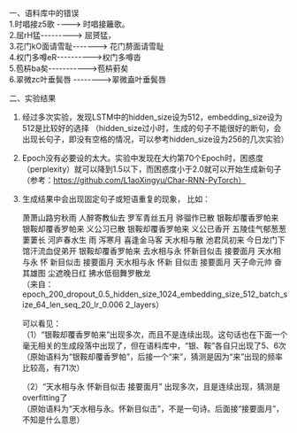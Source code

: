 
一、语料库中的错误 <br>
1.时唱接z5歌 ----> 时唱接籬歌。 <br>
2.屈rH猛--------->  屈赟猛，    <br>
3.花门kO面请雪耻-------> 花门剺面请雪耻  <br>
4.权门多噂eR---------->权门多噂沓  <br>
5.苞枿ba矣----------->苞枿薱矣   <br>
6.翠微zc叶垂鬓唇  -------->翠微盍叶垂鬓唇 <br>

二、实验结果

1. 经过多次实验，发现LSTM中的hidden_size设为512，embedding_size设为512是比较好的选择
  （hidden_size过小时，生成的句子不能很好的断句，会出现长句子，即没有空格的情况，可以参考hidden_size设为256的几次实验）

2. Epoch没有必要设的太大。实验中发现在大约第70个Epoch时，困惑度（perplexity）就可以降到1.5以下，而困惑度小于2.0就可以开始生成新句子<br>
  （参考：https://github.com/L1aoXingyu/Char-RNN-PyTorch）

3. 生成结果中会出现固定句子或短语重复的现象， 比如：<br>

    萧萧山路穷秋雨 人醉寄教仙去 罗军青丝五月 骅骝作已散 银鞍却覆香罗帕来 银鞍却覆香罗帕来 义公习已散 银鞍却覆香罗帕来 义公已香开 五陵佳气郁葱葱萋萋长       河庐春水生 雨     泻寒月 喜逢金马客 天水相与散 池君凤初来 今日龙门下 馆汗流血促弟开 银鞍却覆香罗帕来 去水相与永 怀新目似击 接要面月 天水相与永 怀     新目似击 接要面月 天水相与永 怀新     目似击 接要面月 天子命元帅 奋其雄图  尘遮晚日红 拂水低徊舞罗散龙<br>
   （来自：epoch_200_dropout_0.5_hidden_size_1024_embedding_size_512_batch_size_64_len_seq_20_lr_0.006 2_layers）

   可以看见：<br>
  （1）“银鞍却覆香罗帕来”出现多次，而且不是连续出现。这句话也在下面一个毫无相关的生成段落中出现了，但在语料库中，“银、鞍”各自只出现了5、6次  <br>
  （原始语料为“银鞍却覆香罗帕”，后接一个“来”，猜测是因为“来”出现的频率比较高，有71次）<br>
  
   （2）“天水相与永 怀新目似击 接要面月” 出现多次，且是连续出现，猜测是overfitting了 <br>
   （原始语料为“天水相与永。怀新目似击”，不是一句诗。后面接“接要面月”，不知是什么意思）

